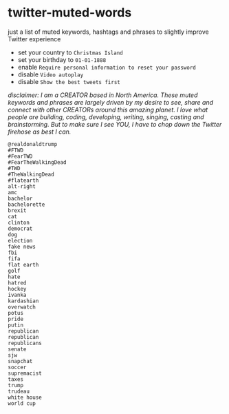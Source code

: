 # twitter-muted-words
just a list of muted keywords, hashtags and phrases to slightly improve Twitter experience

* set your country to `Christmas Island`
* set your birthday to `01-01-1888`
* enable `Require personal information to reset your password`
* disable `Video autoplay`
* disable `Show the best tweets first`

*disclaimer: I am a CREATOR based in North America. These muted keywords and phrases are largely driven by my
desire to see, share and connect with other CREATORs around this amazing planet. I love what people are building,
coding, developing, writing, singing, casting and brainstorming. But to make sure I see YOU, I have to chop
down the Twitter firehose as best I can.*

```
@realdonaldtrump
#FTWD
#FearTWD
#FearTheWalkingDead
#TWD
#TheWalkingDead
#flatearth
alt-right
amc
bachelor
bachelorette
brexit
cat
clinton
democrat
dog
election
fake news
fbi
fifa
flat earth
golf
hate
hatred
hockey
ivanka
kardashian
overwatch
potus
pride
putin
republican
republican
republicans
senate
sjw
snapchat
soccer
supremacist
taxes
trump
trudeau
white house
world cup
```
